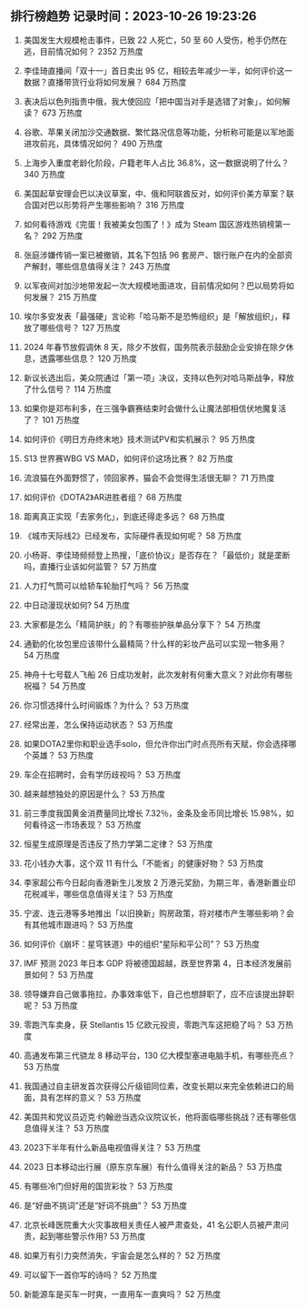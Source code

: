 
## 排行榜趋势 记录时间：2023-10-26 19:23:26
  
  1. 美国发生大规模枪击事件，已致 22 人死亡，50 至 60 人受伤，枪手仍然在逃，目前情况如何？ 2352 万热度
    
  2. 李佳琦直播间「双十一」首日卖出 95 亿，相较去年减少一半，如何评价这一数据？直播带货行业将如何发展？ 684 万热度
    
  3. 表决后以色列指责中俄，我大使回应「把中国当对手是选错了对象」，如何解读？ 673 万热度
    
  4. 谷歌、苹果关闭加沙交通数据、繁忙路况信息等功能，分析称可能是以军地面进攻前兆，具体情况如何？ 490 万热度
    
  5. 上海步入重度老龄化阶段，户籍老年人占比 36.8%，这一数据说明了什么？ 340 万热度
    
  6. 美国起草安理会巴以决议草案，中、俄和阿联酋反对，如何评价美方草案？联合国对巴以形势将产生哪些影响？ 316 万热度
    
  7. 如何看待游戏《完蛋！我被美女包围了！》成为 Steam 国区游戏热销榜第一名？ 292 万热度
    
  8. 张庭涉嫌传销一案已被撤销，其名下包括 96 套房产、银行账户在内的全部资产解封，哪些信息值得关注？ 243 万热度
    
  9. 以军夜间对加沙地带发起一次大规模地面进攻，目前情况如何？巴以局势将如何发展？ 215 万热度
    
  10. 埃尔多安发表「最强硬」言论称「哈马斯不是恐怖组织」是「解放组织」，释放了哪些信号？ 127 万热度
    
  11. 2024 年春节放假调休 8 天，除夕不放假，国务院表示鼓励企业安排在除夕休息，透露哪些信息？ 120 万热度
    
  12. 新议长选出后，美众院通过「第一项」决议，支持以色列对哈马斯战争，释放了什么信号？ 114 万热度
    
  13. 如果你是邓布利多，在三强争霸赛结束时会做什么让魔法部相信伏地魔复活了？ 101 万热度
    
  14. 如何评价《明日方舟终末地》技术测试PV和实机展示？ 95 万热度
    
  15. S13 世界赛WBG VS MAD，如何评价这场比赛？ 82 万热度
    
  16. 流浪猫在外面野惯了，领回家养，猫会不会觉得生活很无聊？ 71 万热度
    
  17. 如何评价《DOTA2》AR进胜者组？ 68 万热度
    
  18. 距离真正实现「去家务化」，到底还得走多远？ 68 万热度
    
  19. 《城市天际线2》已经发布，实际硬件表现如何呢？ 58 万热度
    
  20. 小杨哥、李佳琦频频登上热搜，「底价协议」是否存在？「最低价」就是垄断吗，直播行业该如何监管？ 57 万热度
    
  21. 人力打气筒可以给轿车轮胎打气吗？ 56 万热度
    
  22. 中日动漫现状如何? 54 万热度
    
  23. 大家都是怎么「精简护肤」的？有哪些护肤单品分享下？ 54 万热度
    
  24. 通勤的化妆包里应该带什么最精简？什么样的彩妆产品可以实现一物多用？ 54 万热度
    
  25. 神舟十七号载人飞船 26 日成功发射，此次发射有何重大意义？对此你有哪些祝福？ 54 万热度
    
  26. 你习惯选择什么时间锻炼？为什么？ 53 万热度
    
  27. 经常出差，怎么保持运动状态？ 53 万热度
    
  28. 如果DOTA2里你和职业选手solo，但允许你出门时点亮所有天赋，你会选择哪个英雄？ 53 万热度
    
  29. 车企在招聘时，会有学历歧视吗？ 53 万热度
    
  30. 越来越想独处的原因是什么？ 53 万热度
    
  31. 前三季度我国黄金消费量同比增长 7.32％，金条及金币同比增长 15.98%，如何看待这一市场表现？ 53 万热度
    
  32. 恒星生成原理是否违反了热力学第二定律？ 53 万热度
    
  33. 花小钱办大事，这个双 11 有什么「不能省」的健康好物？ 53 万热度
    
  34. 李家超公布今日起向香港新生儿发放 2 万港元奖励，为期三年，香港新置业印花税减半，哪些信息值得关注？ 53 万热度
    
  35. 宁波、连云港等多地推出「以旧换新」购房政策，将对楼市产生哪些影响？会有其他城市跟进吗？ 53 万热度
    
  36. 如何评价《崩坏：星穹铁道》中的组织“星际和平公司”？ 53 万热度
    
  37. IMF 预测 2023 年日本 GDP 将被德国超越，跌至世界第 4，日本经济发展前景如何？ 53 万热度
    
  38. 领导嫌弃自己做事拖拉，办事效率低下，自己也想辞职了，应不应该提出辞职呢？ 53 万热度
    
  39. 零跑汽车卖身，获 Stellantis 15 亿欧元投资，零跑汽车这把稳了吗？ 53 万热度
    
  40. 高通发布第三代骁龙 8 移动平台，130 亿大模型塞进电脑手机，有哪些亮点？ 53 万热度
    
  41. 我国通过自主研发首次获得公斤级钼同位素，改变长期以来完全依赖进口的局面，具有怎样的意义？ 53 万热度
    
  42. 美国共和党议员迈克·约翰逊当选众议院议长，他将面临哪些挑战？还有哪些信息值得关注？ 53 万热度
    
  43. 2023下半年有什么新品电视值得关注？ 53 万热度
    
  44. 2023 日本移动出行展（原东京车展）有什么值得关注的新品？ 53 万热度
    
  45. 有哪些冷门但好用的国货彩妆？ 53 万热度
    
  46. 是“好曲不挑词”还是“好词不挑曲”？ 53 万热度
    
  47. 北京长峰医院重大火灾事故相关责任人被严肃查处，41 名公职人员被严肃问责，起到哪些警示作用? 53 万热度
    
  48. 如果万有引力突然消失，宇宙会是怎么样的？ 52 万热度
    
  49. 可以留下一首你写的诗吗？ 52 万热度
    
  50. 新能源车是买车一时爽，一直用车一直爽吗？ 52 万热度
    